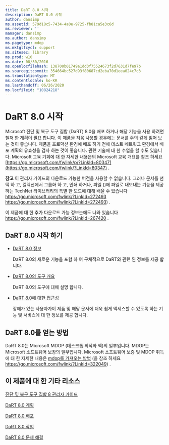 ```yaml
---
title: DaRT 8.0 시작
description: DaRT 8.0 시작
author: dansimp
ms.assetid: 579d18c5-7434-4a0e-9725-fb81ca5e3c6d
ms.reviewer: ''
manager: dansimp
ms.author: dansimp
ms.pagetype: mdop
ms.mktglfcycl: support
ms.sitesec: library
ms.prod: w10
ms.date: 08/30/2016
ms.openlocfilehash: 138700b01749a1dd3f75524673f2d7631d7fe97b
ms.sourcegitcommit: 354664bc527d93f80687cd2eba70d1eea024c7c3
ms.translationtype: MT
ms.contentlocale: ko-KR
ms.lasthandoff: 06/26/2020
ms.locfileid: "10824218"
---
```

# DaRT 8.0 시작


Microsoft 진단 및 복구 도구 집합 (DaRT) 8.0을 배포 하거나 해당 기능을 사용 하려면 철저 한 계획이 필요 합니다. 이 제품을 처음 사용할 경우에는 문서를 주의 깊게 읽어 보는 것이 좋습니다. 제품을 프로덕션 환경에 배포 하기 전에 테스트 네트워크 환경에서 배포 계획의 유효성을 검사 하는 것이 좋습니다. 관련 기술에 대 한 수업을 할 수도 있습니다. Microsoft 교육 기회에 대 한 자세한 내용은의 Microsoft 교육 개요를 참조 하세요 [https://go.microsoft.com/fwlink/p/?LinkId=80347](https://go.microsoft.com/fwlink/?LinkId=80347) .

**참고**  이 관리자 가이드의 다운로드 가능한 버전을 사용할 수 없습니다. 그러나 문서를 선택 하 고, 컬렉션에서 그룹화 하 고, 인쇄 하거나, 파일 ()에 파일로 내보내는 기능을 제공 하는 TechNet 라이브러리의 특별 한 모드에 대해 배울 수 있습니다 <https://go.microsoft.com/fwlink/?LinkId=272493> https://go.microsoft.com/fwlink/?LinkId=272493) .

이 제품에 대 한 추가 다운로드 가능 정보는에도 나와 있습니다 <https://go.microsoft.com/fwlink/?LinkId=267420> .

 

## DaRT 8.0 시작 하기


-   [DaRT 8.0 정보](about-dart-80-dart-8.md)

    DaRT 8.0의 새로운 기능을 포함 하 여 구체적으로 DaRT와 관련 된 정보를 제공 합니다.

-   [DaRT 8.0의 도구 개요](overview-of-the-tools-in-dart-80-dart-8.md)

    DaRT 8.0의 도구에 대해 설명 합니다.

-   [DaRT 8.0에 대한 접근성](accessibility-for-dart-80-dart-8.md)

    장애가 있는 사용자가이 제품 및 해당 문서에 더욱 쉽게 액세스할 수 있도록 하는 기능 및 서비스에 대 한 정보를 제공 합니다.

## DaRT 8.0를 얻는 방법


DaRT 8.0는 Microsoft MDOP (데스크톱 최적화 팩)의 일부입니다. MDOP는 Microsoft 소프트웨어 보장의 일부입니다. Microsoft 소프트웨어 보증 및 MDOP 취득에 대 한 자세한 내용은 [mdop를 가져오는 방법](https://go.microsoft.com/fwlink/?LinkId=322049) (을 참조 하세요 https://go.microsoft.com/fwlink/?LinkId=322049) .

## <a href="" id="other-resources-for-this-product-"></a>이 제품에 대 한 기타 리소스


[진단 및 복구 도구 집합 8 관리자 가이드](index.md)

[DaRT 8.0 계획](planning-for-dart-80-dart-8.md)

[DaRT 8.0 배포](deploying-dart-80-dart-8.md)

[DaRT 8.0 작업](operations-for-dart-80-dart-8.md)

[DaRT 8.0 문제 해결](troubleshooting-dart-80-dart-8.md)

 

 





